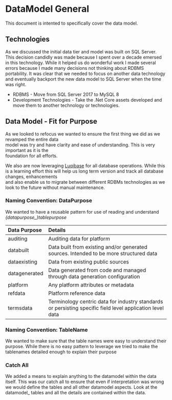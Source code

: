 # DataModel General
This document is intented to specifically cover the data model.

## Technologies

As we discussed the initial data tier and model was built on SQL Server. This decision
candidly was made because I spent over a decade emersed in this technology. While it
helped us do wonderful work I made several errors because I made many decisions not
thinking about RDBMS portability. It was clear that we needed to focus on another data
technology and eventually backport the new data model to SQL Server when the time was 
right.

* RDBMS - Move from SQL Server 2017 to MySQL 8
* Development Technologies - Take the .Net Core assets developed and move them to another
technology or technologies.
  
## Data Model - Fit for Purpose

As we looked to refocus we wanted to ensure the first thing we did as we revamped the entire data  
model was try and have clarity and ease of understanding. This is very important as it is the  
foundation for all efforts.

We also are now leveraging [Luqibase](https://www.liquibase.org/) for all database operations. While this  
is a learning effort this will help us long term version and track all database changes, enhancements  
and also enable us to migrate between different RDBMs technologies as we look to the future without manual maintenance.

### Naming Convention: DataPurpose
We wanted to have a reusable pattern for use of reading and understand *{datapurpose_}tablepurpose*

| Data Purpose | Details    |
|:---|:---|
|auditing|Auditing data for platform|
|databuilt|Data built from existing and/or generated sources. Intended to be more structured data|
|dataexisting|Data from existing public sources|
|datagenerated|Data generated from code and managed through data generation configuration|
|platform|Any platform attributes or metadata|
|refdata|Platform reference data|
|termsdata|Terminology centric data for industry standards or persisting specific field level application level data |

### Naming Convention: TableName
We wanted to make sure that the table names were easy to understand their purpose. While
there is no easy pattern to leverage we tried to make the tablenames detailed enough to explain
their purpose

### Catch All
We added a means to explain anything to the datamodel within the data itself. This
was our catch all to ensure that even if interpretation was wrong we would define the
tables and all other datamodel aspects. Look at the datamodel_ tables and all the details
are contained within the data.

